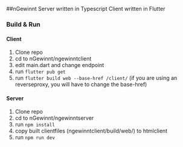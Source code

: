 ##nGewinnt
Server written in Typescript
Client written in Flutter

### Build & Run

#### Client
1. Clone repo
2. cd to nGewinnt/ngewinntclient
3. edit main.dart and change endpoint
4. run `flutter pub get`
5. run `flutter build web --base-href /client/` (if you are using an reverseproxy, you will have to change the base-href)

#### Server
1. Clone repo
2. cd to nGewinnt/ngewinntserver
3. run `npm install`
4. copy built clientfiles (ngewinntclient/build/web/) to htmlclient
4. run `npm run dev`
